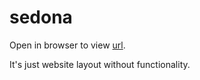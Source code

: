 # sedona

Open in browser to view [url](https://sedona-phi.vercel.app/).

It's just website layout without functionality.
